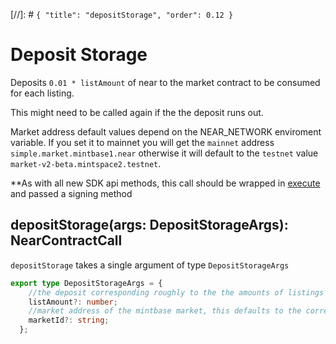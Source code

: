 [//]: # `{ "title": "depositStorage", "order": 0.12 }`

# Deposit Storage

Deposits ``0.01 * listAmount`` of near to the market contract to be consumed for each listing.

This might need to be called again if the the deposit runs out.

Market address default values depend on the NEAR_NETWORK enviroment variable. If you set it to mainnet you will get the ``mainnet`` address ``simple.market.mintbase1.near`` otherwise it will default to the ``testnet`` value ``market-v2-beta.mintspace2.testnet``.

**As with all new SDK api methods, this call should be wrapped in [execute](../#execute) and passed a signing method

## depositStorage(args: DepositStorageArgs): NearContractCall

`depositStorage` takes a single argument of type `DepositStorageArgs`

```typescript
export type DepositStorageArgs = {
    //the deposit corresponding roughly to the the amounts of listings you will be doing
    listAmount?: number;
    //market address of the mintbase market, this defaults to the correct value depending on the NEAR_NETWORK enviroment variable
    marketId?: string;
  };
```
